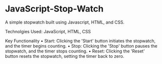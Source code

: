 # JavaScript-Stop-Watch
A simple stopwatch built using Javascript, HTML, and CSS.

Technolgies Used: JavaScript, HTML, CSS

Key Functionality
• Start: Clicking the 'Start' button initiates the stopwatch, and the timer begins counting.
• Stop: Clicking the 'Stop' button pauses the stopwatch, and the timer stops counting.
• Reset: Clicking the 'Reset' button resets the stopwatch, setting the timer back to zero.
